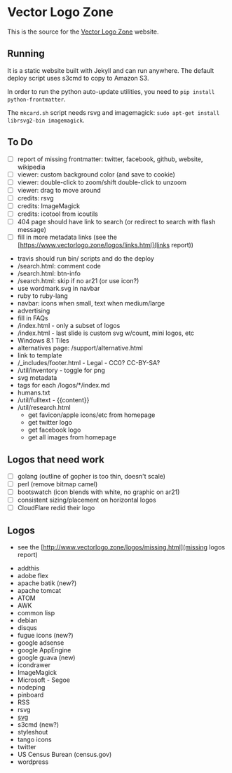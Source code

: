 # Vector Logo Zone

This is the source for the [Vector Logo Zone](https://www.vectorlogo.zone/) website.

## Running

It is a static website built with Jekyll and can run anywhere.  The default deploy script uses s3cmd to copy to Amazon S3.

In order to run the python auto-update utilities, you need to `pip install python-frontmatter`.

The `mkcard.sh` script needs rsvg and imagemagick: `sudo apt-get install librsvg2-bin imagemagick`.

## To Do
 - [ ] report of missing frontmatter: twitter, facebook, github, website, wikipedia
 - [ ] viewer: custom background color (and save to cookie)
 - [ ] viewer: double-click to zoom/shift double-click to unzoom
 - [ ] viewer: drag to move around
 - [ ] credits: rsvg
 - [ ] credits: ImageMagick
 - [ ] credits: icotool from icoutils
 - [ ] 404 page should have link to search (or redirect to search with flash message)
 - [ ] fill in more metadata links (see the [https://www.vectorlogo.zone/logos/links.html](links report))

 * travis should run bin/ scripts and do the deploy
 * /search.html: comment code
 * /search.html: btn-info
 * /search.html: skip if no ar21 (or use icon?)
 * use wordmark.svg in navbar
 * ruby to ruby-lang
 * navbar: icons when small, text when medium/large
 * advertising
 * fill in FAQs
 * /index.html - only a subset of logos
 * /index.html - last slide is custom svg w/count, mini logos, etc
 * Windows 8.1 Tiles
 * alternatives page: /support/alternative.html
 * link to template
 * /_includes/footer.html - Legal - CC0?  CC-BY-SA?
 * /util/inventory - toggle for png
 * svg metadata
 * tags for each /logos/*/index.md
 * humans.txt
 * /util/fulltext - {{content}}
 * /util/research.html
	- get favicon/apple icons/etc from homepage
	- get twitter logo
	- get facebook logo
	- get all images from homepage

## Logos that need work
 - [ ] golang (outline of gopher is too thin, doesn't scale)
 - [ ] perl (remove bitmap camel)
 - [ ] bootswatch (icon blends with white, no graphic on ar21)
 - [ ] consistent sizing/placement on horizontal logos
 - [ ] CloudFlare redid their logo

## Logos
 - see the [http://www.vectorlogo.zone/logos/missing.html](missing logos report)
 
 * addthis
 * adobe flex
 * apache batik (new?)
 * apache tomcat
 * ATOM
 * AWK
 * common lisp
 * debian
 * disqus
 * fugue icons (new?)
 * google adsense
 * google AppEngine
 * google guava (new)
 * icondrawer
 * ImageMagick
 * Microsoft - Segoe
 * nodeping
 * pinboard
 * RSS
 * rsvg
 * [svg](https://www.w3.org/2009/08/svg-logos.html)
 * s3cmd (new?)
 * styleshout
 * tango icons
 * twitter
 * US Census Burean (census.gov)
 * wordpress
